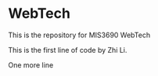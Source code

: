 # WebTech
 This is the repository for MIS3690 WebTech

This is the first line of code by Zhi Li.

One more line